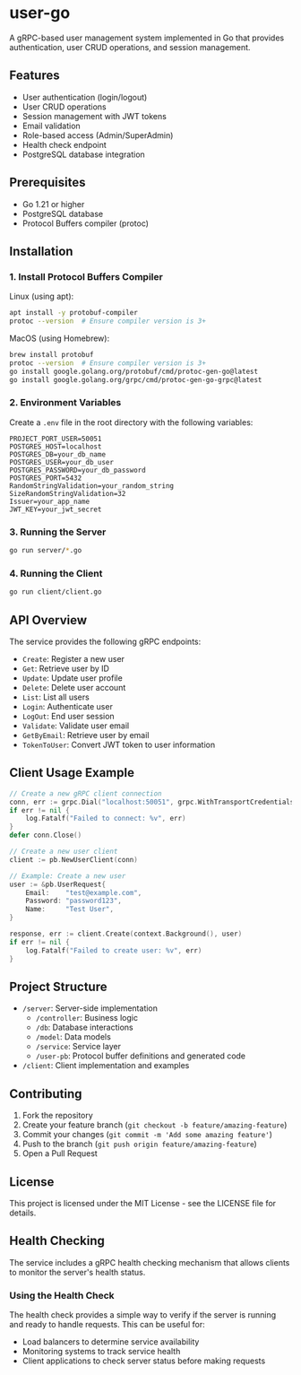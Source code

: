 # user-go

A gRPC-based user management system implemented in Go that provides authentication, user CRUD operations, and session management.

## Features

- User authentication (login/logout)
- User CRUD operations
- Session management with JWT tokens
- Email validation
- Role-based access (Admin/SuperAdmin)
- Health check endpoint
- PostgreSQL database integration

## Prerequisites

- Go 1.21 or higher
- PostgreSQL database
- Protocol Buffers compiler (protoc)

## Installation

### 1. Install Protocol Buffers Compiler

Linux (using apt):

```bash
apt install -y protobuf-compiler
protoc --version  # Ensure compiler version is 3+
```

MacOS (using Homebrew):

```bash
brew install protobuf
protoc --version  # Ensure compiler version is 3+
go install google.golang.org/protobuf/cmd/protoc-gen-go@latest
go install google.golang.org/grpc/cmd/protoc-gen-go-grpc@latest
```

### 2. Environment Variables

Create a `.env` file in the root directory with the following variables:

```env
PROJECT_PORT_USER=50051
POSTGRES_HOST=localhost
POSTGRES_DB=your_db_name
POSTGRES_USER=your_db_user
POSTGRES_PASSWORD=your_db_password
POSTGRES_PORT=5432
RandomStringValidation=your_random_string
SizeRandomStringValidation=32
Issuer=your_app_name
JWT_KEY=your_jwt_secret
```

### 3. Running the Server

```bash
go run server/*.go
```

### 4. Running the Client

```bash
go run client/client.go
```

## API Overview

The service provides the following gRPC endpoints:

- `Create`: Register a new user
- `Get`: Retrieve user by ID
- `Update`: Update user profile
- `Delete`: Delete user account
- `List`: List all users
- `Login`: Authenticate user
- `LogOut`: End user session
- `Validate`: Validate user email
- `GetByEmail`: Retrieve user by email
- `TokenToUser`: Convert JWT token to user information

## Client Usage Example

```go
// Create a new gRPC client connection
conn, err := grpc.Dial("localhost:50051", grpc.WithTransportCredentials(insecure.NewCredentials()))
if err != nil {
    log.Fatalf("Failed to connect: %v", err)
}
defer conn.Close()

// Create a new user client
client := pb.NewUserClient(conn)

// Example: Create a new user
user := &pb.UserRequest{
    Email:    "test@example.com",
    Password: "password123",
    Name:     "Test User",
}

response, err := client.Create(context.Background(), user)
if err != nil {
    log.Fatalf("Failed to create user: %v", err)
}
```

## Project Structure

- `/server`: Server-side implementation
  - `/controller`: Business logic
  - `/db`: Database interactions
  - `/model`: Data models
  - `/service`: Service layer
  - `/user-pb`: Protocol buffer definitions and generated code
- `/client`: Client implementation and examples

## Contributing

1. Fork the repository
2. Create your feature branch (`git checkout -b feature/amazing-feature`)
3. Commit your changes (`git commit -m 'Add some amazing feature'`)
4. Push to the branch (`git push origin feature/amazing-feature`)
5. Open a Pull Request

## License

This project is licensed under the MIT License - see the LICENSE file for details.

## Health Checking

The service includes a gRPC health checking mechanism that allows clients to monitor the server's health status.

### Using the Health Check

The health check provides a simple way to verify if the server is running and ready to handle requests. This can be useful for:
- Load balancers to determine service availability
- Monitoring systems to track service health
- Client applications to check server status before making requests
